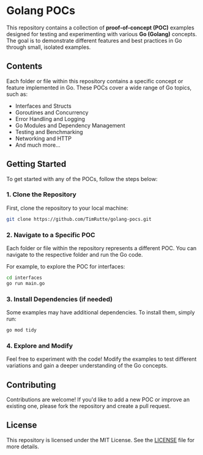 # Golang POCs

This repository contains a collection of **proof-of-concept (POC)** examples designed for testing and experimenting with various **Go (Golang)** concepts. The goal is to demonstrate different features and best practices in Go through small, isolated examples.

## Contents

Each folder or file within this repository contains a specific concept or feature implemented in Go. These POCs cover a wide range of Go topics, such as:

- Interfaces and Structs
- Goroutines and Concurrency
- Error Handling and Logging
- Go Modules and Dependency Management
- Testing and Benchmarking
- Networking and HTTP
- And much more...

## Getting Started

To get started with any of the POCs, follow the steps below:

### 1. Clone the Repository
First, clone the repository to your local machine:

```bash
git clone https://github.com/TimRutte/golang-pocs.git
```

### 2. Navigate to a Specific POC
Each folder or file within the repository represents a different POC. You can navigate to the respective folder and run the Go code.

For example, to explore the POC for interfaces:

```bash
cd interfaces
go run main.go
```

### 3. Install Dependencies (if needed)
Some examples may have additional dependencies. To install them, simply run:

```bash
go mod tidy
```

### 4. Explore and Modify
Feel free to experiment with the code! Modify the examples to test different variations and gain a deeper understanding of the Go concepts.

## Contributing
Contributions are welcome! If you'd like to add a new POC or improve an existing one, please fork the repository and create a pull request.

## License
This repository is licensed under the MIT License. See the [LICENSE](LICENSE) file for more details.